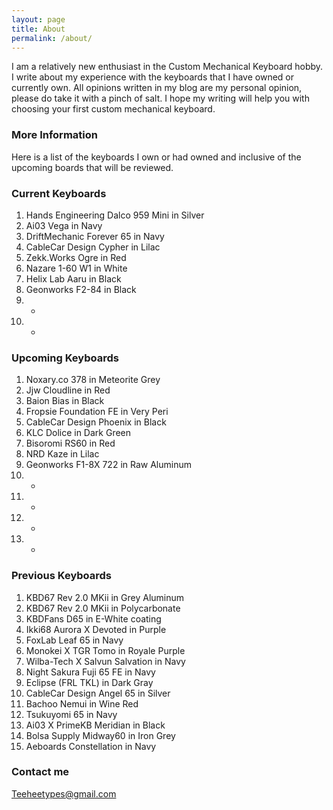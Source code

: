 ```yaml
---
layout: page
title: About
permalink: /about/
---
```


I am a relatively new enthusiast in the Custom Mechanical Keyboard hobby.
I write about my experience with the keyboards that I have owned or currently own.
All opinions written in my blog are my personal opinion, please do take it with a pinch of salt.
I hope my writing will help you with choosing your first custom mechanical keyboard.

### More Information

Here is a list of the keyboards I own or had owned and inclusive of the upcoming boards that will be reviewed.

### Current Keyboards

01. Hands Engineering Dalco 959 Mini in Silver
02. Ai03 Vega in Navy  
03. DriftMechanic Forever 65 in Navy 
04. CableCar Design Cypher in Lilac
05. Zekk.Works Ogre in Red
06. Nazare 1-60 W1 in White
07. Helix Lab Aaru in Black 
08. Geonworks F2-84 in Black
09. -
10. -

### Upcoming Keyboards

01. Noxary.co 378 in Meteorite Grey
02. Jjw Cloudline in Red 
03. Baion Bias in Black  
04. Fropsie Foundation FE in Very Peri
05. CableCar Design Phoenix in Black  
06. KLC Dolice in Dark Green
07. Bisoromi RS60 in Red
08. NRD Kaze in Lilac
09. Geonworks F1-8X 722 in Raw Aluminum
10. -
11. -
12. -
13. -

### Previous Keyboards

01. KBD67 Rev 2.0 MKii in Grey Aluminum 
02. KBD67 Rev 2.0 MKii in Polycarbonate 
03. KBDFans D65 in E-White coating 
04. Ikki68 Aurora X Devoted in Purple 
05. FoxLab Leaf 65 in Navy 
06. Monokei X TGR Tomo in Royale Purple 
07. Wilba-Tech X Salvun Salvation in Navy
08. Night Sakura Fuji 65 FE in Navy
09. Eclipse (FRL TKL) in Dark Gray
10. CableCar Design Angel 65 in Silver
11. Bachoo Nemui in Wine Red
12. Tsukuyomi 65 in Navy
13. Ai03 X PrimeKB Meridian in Black
14. Bolsa Supply Midway60 in Iron Grey
15. Aeboards Constellation in Navy

### Contact me

[Teeheetypes@gmail.com](mailto:Teeheetypes@gmail.com)

